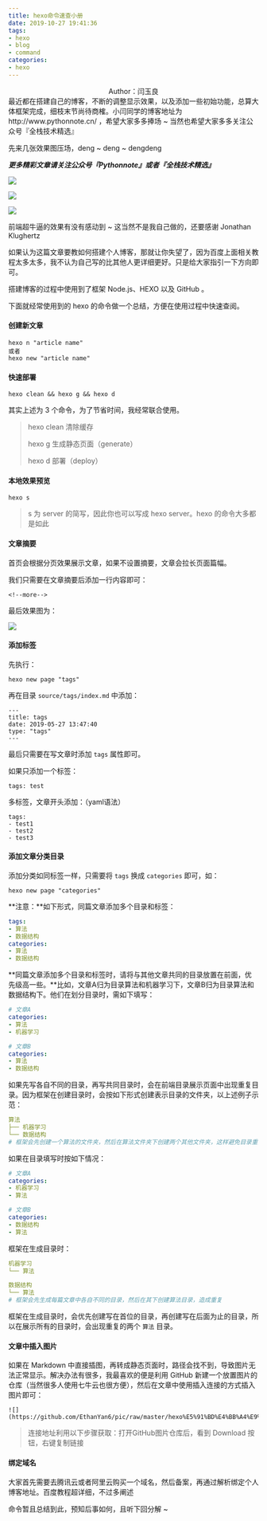 ```yaml
---
title: hexo命令速查小册
date: 2019-10-27 19:41:36
tags:
- hexo
- blog
- command
categories:
- hexo
---
```


 <center>Author：闫玉良</center> 
最近都在搭建自己的博客，不断的调整显示效果，以及添加一些初始功能，总算大体框架完成，细枝末节尚待商榷。小闫同学的博客地址为  http://www.pythonnote.cn/  ，希望大家多多捧场 ~ 当然也希望大家多多关注公众号『全栈技术精选』

先来几张效果图压场，deng ~ deng ~ dengdeng

<!--more-->

***更多精彩文章请关注公众号『Pythonnote』或者『全栈技术精选』***

![](https://github.com/EthanYan6/pic/raw/master/hexo%E5%91%BD%E4%BB%A4%E9%80%9F%E6%9F%A5%E5%B0%8F%E5%86%8C/blog1.png)

![](https://github.com/EthanYan6/pic/raw/master/hexo%E5%91%BD%E4%BB%A4%E9%80%9F%E6%9F%A5%E5%B0%8F%E5%86%8C/blog2.png)

![](https://github.com/EthanYan6/pic/raw/master/hexo%E5%91%BD%E4%BB%A4%E9%80%9F%E6%9F%A5%E5%B0%8F%E5%86%8C/blog3.png)


前端超牛逼的效果有没有感动到 ~ 这当然不是我自己做的，还要感谢 Jonathan Klughertz

如果认为这篇文章要教如何搭建个人博客，那就让你失望了，因为百度上面相关教程太多太多，我不认为自己写的比其他人更详细更好。只是给大家指引一下方向即可。

搭建博客的过程中使用到了框架 Node.js、HEXO 以及 GitHub 。

下面就经常使用到的 hexo 的命令做一个总结，方便在使用过程中快速查阅。

#### 创建新文章

```shell
hexo n "article name"
或者
hexo new "article name"
```

#### 快速部署

```shell
hexo clean && hexo g && hexo d
```

其实上述为 3 个命令，为了节省时间，我经常联合使用。

> hexo clean 清除缓存
>
> hexo g 生成静态页面（generate）
>
> hexo d 部署（deploy）

#### 本地效果预览

```shell
hexo s
```

> s 为 server 的简写，因此你也可以写成 hexo server。hexo 的命令大多都是如此

#### 文章摘要

首页会根据分页效果展示文章，如果不设置摘要，文章会拉长页面篇幅。

我们只需要在文章摘要后添加一行内容即可：

```shell
<!--more-->
```

最后效果图为：

![](https://github.com/EthanYan6/pic/raw/master/hexo%E5%91%BD%E4%BB%A4%E9%80%9F%E6%9F%A5%E5%B0%8F%E5%86%8C/blog4.png)

#### 添加标签

先执行：

```shell
hexo new page "tags"
```

再在目录 `source/tags/index.md` 中添加：

```shell
---
title: tags
date: 2019-05-27 13:47:40
type: "tags"
---
```

最后只需要在写文章时添加 `tags` 属性即可。

如果只添加一个标签：

```shell
tags: test
```

多标签，文章开头添加：（yaml语法）

```shell
tags:
- test1
- test2
- test3
```

#### 添加文章分类目录

添加分类如同标签一样，只需要将 `tags` 换成 `categories` 即可，如：

```shell
hexo new page "categories"
```

**注意：**如下形式，同篇文章添加多个目录和标签：

```yml
tags:
- 算法
- 数据结构
categories:
- 算法
- 数据结构
```

**同篇文章添加多个目录和标签时，请将与其他文章共同的目录放置在前面，优先级高一些。**比如，文章A归为目录算法和机器学习下，文章B归为目录算法和数据结构下。他们在划分目录时，需如下填写：

```yaml
# 文章A
categories:
- 算法
- 机器学习

# 文章B
categories:
- 算法
- 数据结构
```

如果先写各自不同的目录，再写共同目录时，会在前端目录展示页面中出现重复目录。因为框架在创建目录时，会按如下形式创建表示目录的文件夹，以上述例子示范：

```yaml
算法
├── 机器学习
└── 数据结构
# 框架会先创建一个算法的文件夹，然后在算法文件夹下创建两个其他文件夹，这样避免目录重复
```

如果在目录填写时按如下情况：

```yaml
# 文章A
categories:
- 机器学习
- 算法

# 文章B
categories:
- 数据结构
- 算法
```

框架在生成目录时：

```yaml
机器学习
└── 算法

数据结构
└── 算法
# 框架会先生成每篇文章中各自不同的目录，然后在其下创建算法目录，造成重复
```

框架在生成目录时，会优先创建写在首位的目录，再创建写在后面为止的目录，所以在展示所有的目录时，会出现重复的两个 `算法` 目录。

#### 文章中插入图片

如果在 Markdown 中直接插图，再转成静态页面时，路径会找不到，导致图片无法正常显示。解决办法有很多，我最喜欢的便是利用 GitHub 新建一个放置图片的仓库（当然很多人使用七牛云也很方便），然后在文章中使用插入连接的方式插入图片即可：

```shell
![](https://github.com/EthanYan6/pic/raw/master/hexo%E5%91%BD%E4%BB%A4%E9%80%9F%E6%9F%A5%E5%B0%8F%E5%86%8C/blog1.png)
```

> 连接地址利用以下步骤获取：打开GitHub图片仓库后，看到 Download 按钮，右键复制链接

#### 绑定域名

大家首先需要去腾讯云或者阿里云购买一个域名，然后备案，再通过解析绑定个人博客地址。百度教程超详细，不过多阐述

命令暂且总结到此，预知后事如何，且听下回分解 ~